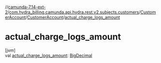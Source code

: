 //[camunda-7.14-ext-2](../../../../index.md)/[com.hydra_billing.camunda.api.hydra.rest.v2.subjects.customers](../../index.md)/[CustomerAccount](../index.md)/[CustomerAccount](index.md)/[actual_charge_logs_amount](actual_charge_logs_amount.md)

# actual_charge_logs_amount

[jvm]\
val [actual_charge_logs_amount](actual_charge_logs_amount.md): [BigDecimal](https://docs.oracle.com/javase/8/docs/api/java/math/BigDecimal.html)
